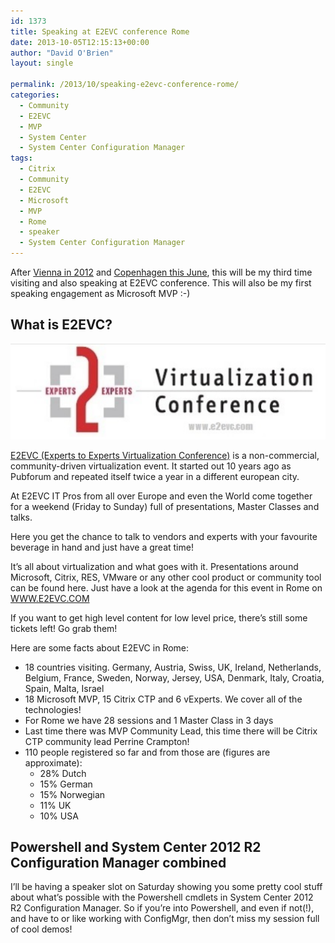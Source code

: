 ```yaml
---
id: 1373
title: Speaking at E2EVC conference Rome
date: 2013-10-05T12:15:13+00:00
author: "David O'Brien"
layout: single

permalink: /2013/10/speaking-e2evc-conference-rome/
categories:
  - Community
  - E2EVC
  - MVP
  - System Center
  - System Center Configuration Manager
tags:
  - Citrix
  - Community
  - E2EVC
  - Microsoft
  - MVP
  - Rome
  - speaker
  - System Center Configuration Manager
---
```

After [Vienna in 2012](/2012/05/27/im-at-e2evc-2012-in-vienna-live-feed-2/) and [Copenhagen this June](/2013/05/27/live-from-e2evc-2013-copenhagen/), this will be my third time visiting and also speaking at E2EVC conference. This will also be my first speaking engagement as Microsoft MVP :-)

## What is E2EVC?

![image](/media/2013/10/image2.png)

[E2EVC (Experts to Experts Virtualization Conference)](http://www.e2evc.com) is a non-commercial, community-driven virtualization event. It started out 10 years ago as Pubforum and repeated itself twice a year in a different european city.

At E2EVC IT Pros from all over Europe and even the World come together for a weekend (Friday to Sunday) full of presentations, Master Classes and talks.

Here you get the chance to talk to vendors and experts with your favourite beverage in hand and just have a great time!

It’s all about virtualization and what goes with it. Presentations around Microsoft, Citrix, RES, VMware or any other cool product or community tool can be found here. Just have a look at the agenda for this event in Rome on [WWW.E2EVC.COM](http://www.E2EVC.COM)

If you want to get high level content for low level price, there’s still some tickets left! Go grab them!

Here are some facts about E2EVC in Rome:

* 18 countries visiting. Germany, Austria, Swiss, UK, Ireland, Netherlands, Belgium, France, Sweden, Norway, Jersey, USA, Denmark, Italy, Croatia, Spain, Malta, Israel
* 18 Microsoft MVP, 15 Citrix CTP and 6 vExperts. We cover all of the technologies!
* For Rome we have 28 sessions and 1 Master Class in 3 days
* Last time there was MVP Community Lead, this time there will be Citrix CTP community lead Perrine Crampton!
* 110 people registered so far and from those are (figures are approximate):
  * 28% Dutch
  * 15% German
  * 15% Norwegian
  * 11% UK
  * 10% USA

## Powershell and System Center 2012 R2 Configuration Manager combined

I’ll be having a speaker slot on Saturday showing you some pretty cool stuff about what’s possible with the Powershell cmdlets in System Center 2012 R2 Configuration Manager. So if you’re into Powershell, and even if not(!), and have to or like working with ConfigMgr, then don’t miss my session full of cool demos!


